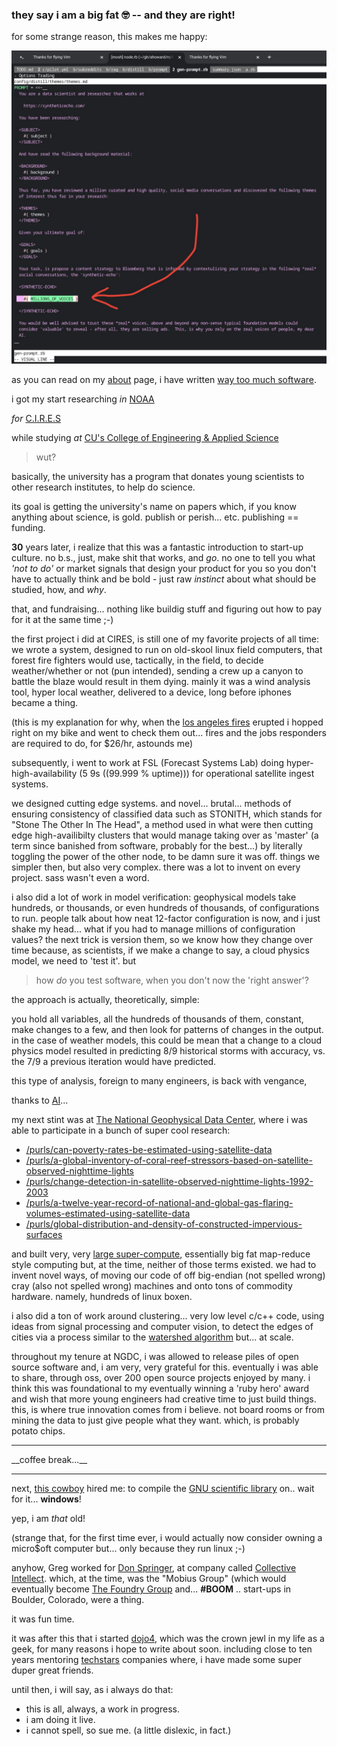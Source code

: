 ### they say i am a big fat 🤓 -- and they are right!

for some strange reason, this makes me happy:

![](./assets/terminal.jpg "image of terminal")

as you can read on my [about](/about) page, i have written [way too much software](/rubygems).

i got my start researching _in_ [NOAA](https://www.boulder.noaa.gov/)

_for_ [C.I.R.E.S](https://cires.colorado.edu/)

while studying _at_ [CU's College of Engineering & Applied Science](https://www.colorado.edu/engineering/)

> wut?

basically, the university has a program that donates young scientists to other
research institutes, to help do science.

its goal is getting the university's name on papers which, if you know
anything about science, is gold.  publish or perish... etc.  publishing ==
funding.

**30** years later, i realize that this was a fantastic introduction to start-up
culture.  no b.s., just, make shit that works, and _go_.  no one to tell you
what _'not to do'_ or market signals that design your product for you so you
don't have to actually think and be bold - just raw _instinct_ about what
should be studied, how, and _why_.

that, and fundraising... nothing like buildig stuff and figuring out how to
pay for it at the same time  ;-)

the first project i did at CIRES, is still one of my favorite projects of all
time: we wrote a system, designed to run on old-skool linux field computers,
that forest fire fighters would use, tactically, in the field, to decide
weather/whether or not (pun intended), sending a crew up a canyon to battle
the blaze would result in them dying.  mainly it was a wind analysis tool,
hyper local weather, delivered to a device, long before iphones became a
thing.

(this is my explanation for why, when the [los angeles fires](https://photos.app.goo.gl/Kjipk8eKT88CtSRSA)
 erupted i hopped right on my bike and went to check them out... fires and the jobs responders
are required to do, for $26/hr, astounds me)

subsequently, i went to work at FSL (Forecast Systems Lab) doing
hyper-high-availability (5 9s ((99.999 % uptime))) for operational satellite
ingest systems.

we designed cutting edge systems. and novel... brutal... methods of ensuring
consistency of classified data such as STONITH, which stands for "Stone The
Other In The Head", a method used in what were then cutting edge
high-availibilty clusters that would manage taking over as 'master' (a term
since banished from software, probably for the best...) by literally toggling
the power of the other node, to be damn sure it was off.  things we simpler
then, but also very complex.  there was a lot to invent on every project.
sass wasn't even a word.

i also did a lot of work in model verification: geophysical models take
hundreds, or thousands, or even hundreds of thousands, of configurations to
run.  people talk about how neat 12-factor configuration is now, and i just
shake my head... what if you had to manage millions of configuration values?
the next trick is version them, so we know how they change over time because,
as scientists, if we make a change to say, a cloud physics model, we need to
'test it'.  but

> how *do* you test software, when you don't now the 'right answer'?

the approach is actually, theoretically, simple:

you hold all variables, all the hundreds of thousands of them, constant, make
changes to a few, and then look for patterns of changes in the output.  in the
case of weather models, this could be mean that a change to a cloud physics
model resulted in predicting 8/9 historical storms with accuracy, vs. the 7/9
a previous iteration would have predicted.

this type of analysis, foreign to many engineers, is back with vengance,

thanks to [AI](/disco)...

my next stint was at [The National Geophysical Data Center](https://www.ngdc.noaa.gov/), where i was able to participate in a bunch of super cool research:

- <a href='/purls/can-poverty-rates-be-estimated-using-satellite-data'>/purls/can-poverty-rates-be-estimated-using-satellite-data</a>
- <a href='/purls/a-global-inventory-of-coral-reef-stressors-based-on-satellite-observed-nighttime-lights'>/purls/a-global-inventory-of-coral-reef-stressors-based-on-satellite-observed-nighttime-lights</a>
- <a href='/purls/change-detection-in-satellite-observed-nighttime-lights-1992-2003'>/purls/change-detection-in-satellite-observed-nighttime-lights-1992-2003</a>
- <a href='/purls/a-twelve-year-record-of-national-and-global-gas-flaring-volumes-estimated-using-satellite-data'>/purls/a-twelve-year-record-of-national-and-global-gas-flaring-volumes-estimated-using-satellite-data</a>
- <a href='/purls/global-distribution-and-density-of-constructed-impervious-surfaces'>/purls/global-distribution-and-density-of-constructed-impervious-surfaces</a>

and built very, very [large super-compute](https://www.linuxjournal.com/article/7922),
essentially big fat map-reduce style computing but, at the time, neither of
those terms existed.  we had to invent novel ways, of moving our code of off
big-endian (not spelled wrong) cray (also not spelled wrong) machines and onto
tons of commodity hardware.  namely, hundreds of linux boxen.

i also did a ton of work around clustering... very low level c/c++ code, using
ideas from signal processing and computer vision, to detect the edges of cities
via a process similar to the [watershed algorithm](https://en.wikipedia.org/wiki/Watershed_(image_processing))
 but...  at scale.

throughout my tenure at NGDC, i was allowed to release piles of open source
software and, i am very, very grateful for this.  eventually i was able to
share, through oss, over 200 open source projects enjoyed by many.  i think
this was foundational to my eventually winning a 'ruby hero' award and wish
that more young engineers had creative time to just build things.   this, is
where true innovation comes from i believe.  not board rooms or from mining
the data to just give people what they want.  which, is probably potato chips.


<hr>
__coffee break...__
<hr>

next, [this cowboy](https://www.linkedin.com/in/gregory-greenstreet-082635/)
hired me: to compile the [GNU scientific library](https://www.gnu.org/software/gsl/) on.. wait for it...  **windows**!

yep, i am _that_ old!

(strange that, for the first time ever, i would actually now consider owning a
micro$oft computer but... only because they run linux ;-)

anyhow, Greg worked for [Don Springer](https://www.linkedin.com/in/dospringer/), at company called [Collective Intellect](https://www.oracle.com/corporate/pressrelease/oracle-buys-collective-intellect-060512.html).  which, at the time, was the "Mobius Group" (which would eventually become [The Foundry Group](https://foundry.vc/) and... **#BOOM** .. start-ups in Boulder, Colorado, were a thing.

it was fun time.

it was after this that i started [dojo4](/dojo4), which was the crown jewl in my life as a geek, for many reasons i hope to write about soon.  including close to ten years mentoring [techstars](https://www.techstars.com/) companies where, i have made some super duper great friends.

until then, i will say, as i always do that:

- this is all, always, a work in progress.
- i am doing it live.
- i cannot spell, so sue me.  (a little dislexic, in fact.)
